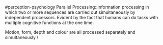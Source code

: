 #perception-psychology 
Parallel Processing::Information processing in which two or more sequences are carried out simultaneously by independent processors. Evident by the fact that humans can do tasks with multiple cognitive functions at the one time.
<!--SR:!2024-02-05,3,250-->


Motion, form, depth and colour are all processed separately and simultaneously./